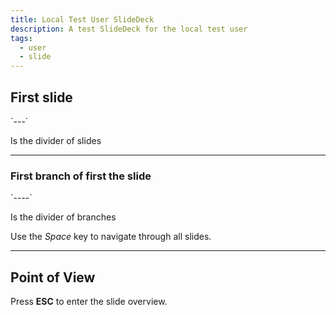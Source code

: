 ```yaml
---
title: Local Test User SlideDeck
description: A test SlideDeck for the local test user
tags:
  - user
  - slide
---
```


## First slide

\`---\`

Is the divider of slides

----

### First branch of first the slide

\`----\`

Is the divider of branches

Use the *Space* key to navigate through all slides.

---

## Point of View

Press **ESC** to enter the slide overview.
